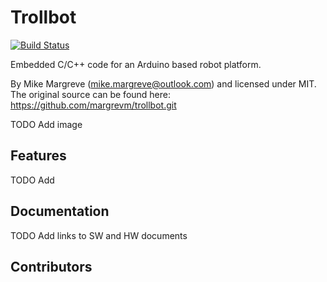# Trollbot

[![Build Status](https://travis-ci.com/margrevm/trollbot.svg?token=6KWMqoTaXYyzUN5vKBaP&branch=master)](https://travis-ci.com/margrevm/trollbot)

Embedded C/C++ code for an Arduino based robot platform.

By Mike Margreve (mike.margreve@outlook.com) and licensed under MIT. The original source can be found here: <https://github.com/margrevm/trollbot.git>

TODO Add image

## Features

TODO Add

## Documentation

TODO Add links to SW and HW documents

## Contributors
